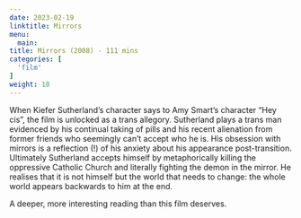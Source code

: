 ```yaml
---
date: 2023-02-19
linktitle: Mirrors
menu:
  main:
title: Mirrors (2008) - 111 mins
categories: [
  'film'
]
weight: 10
---
```


When Kiefer Sutherland’s character says to Amy Smart’s character “Hey cis”, the film is unlocked as a trans allegory. Sutherland plays a trans man evidenced by his continual taking of pills and his recent alienation from former friends who seemingly can’t accept who he is. His obsession with mirrors is a reflection (!) of his anxiety about his appearance post-transition. Ultimately Sutherland accepts himself by metaphorically killing the oppressive Catholic Church and literally fighting the demon in the mirror. He realises that it is not himself but the world that needs to change: the whole world appears backwards to him at the end.

A deeper, more interesting reading than this film deserves.
